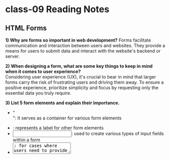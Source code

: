 # class-09 Reading Notes

## HTML Forms

**1) Why are forms so important in web development?**
 Forms facilitate communication and interaction between users and websites. They provide a
 means for users to submit data and interact with the website's backend 
or server.

**2) When designing a form, what are some key things to keep in mind when it comes to user experience?**  
Considering user experience (UX), it's crucial to bear in mind that 
larger forms carry the risk of frustrating users and driving them away. 
To ensure a positive experience, prioritize simplicity and focus by 
requesting only the essential data you truly require.

**3) List 5 form elements and explain their importance.**
* "<form>": It serves as a container for various form elements 
* <label>: represents a label for other form elements
* <input>: used to create various types of input fields within a form
* <textarea>: for cases where users need to provide more text
* <button>:  used in conjunction with JavaScript to perform specific functions when clicked
      
     
## Learn JS

**1) How would you describe events?**
Events in JavaScript provide the means to create interactive and 
responsive websites for users actions and other occurrences in the browser. 

**2) When using the addEventListener() method, what 2 arguments will you need to provide?**
* Event Type:'click', 'keydown', 'mouseover', 'submit', 'load', 'scroll'
* Callback Function: a function that will be executed when the specified event occurs
 
**3) Describe the event object. Why is the target within the event object useful?**
when an event is triggered, the browser automatically creates an "event 
object." This object contains information about the event that occurred.

**4) What is the difference between event bubbling and event capturing?**
Event Bubbling: 
 * default behavior
 * allows you to handle events on both the target element and its parents
Event Capturing:
 * event is first captured at the root of the document
  
## Things I want to know more about
